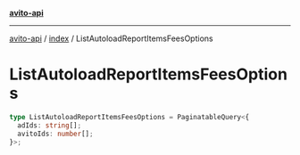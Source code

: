[**avito-api**](../../README.md)

***

[avito-api](../../README.md) / [index](../README.md) / ListAutoloadReportItemsFeesOptions

# ListAutoloadReportItemsFeesOptions

```ts
type ListAutoloadReportItemsFeesOptions = PaginatableQuery<{
  adIds: string[];
  avitoIds: number[];
}>;
```
